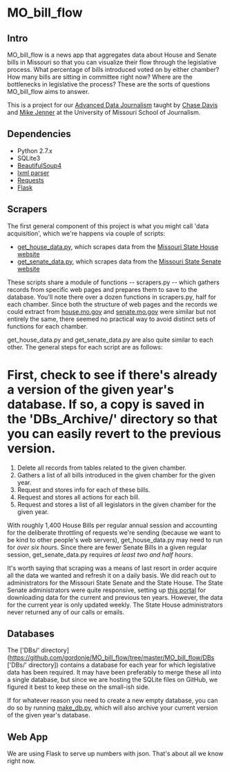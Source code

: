 MO_bill_flow
=============

Intro
-----

MO_bill_flow is a news app that aggregates data about House and Senate bills in Missouri so that you can visualize their flow through the legislative process. What percentage of bills introduced voted on by either chamber? How many bills are sitting in committee right now? Where are the bottlenecks in legislative the process? These are the sorts of questions MO_bill_flow aims to answer.

This is a project for our [Advanced Data Journalism](https://github.com/cjdd3b/advanced-data-journalism/ "Advanced Data Journalism") taught by [Chase Davis](http://chasedavis.com/ "Chase Davis") and [Mike Jenner](http://journalism.missouri.edu/staff/michael-m-jenner/ "Mike Jenner") at the University of Missouri School of Journalism.

Dependencies
------------

* Python 2.7.x
* SQLite3
* [BeautifulSoup4](http://www.crummy.com/software/BeautifulSoup/ "BeautifulSoup4")
* [lxml parser](http://www.crummy.com/software/BeautifulSoup/bs4/doc/#installing-a-parser "lxml parser")
* [Requests](http://docs.python-requests.org/en/latest/ "Requests")
* [Flask](http://flask.pocoo.org/ "Flask")

Scrapers
--------

The first general component of this project is what you might call 'data acquisition', which we're happens via couple of scripts:
* [get_house_data.py](https://github.com/gordonje/MO_bill_flow/blob/master/MO_bill_flow/get_house_data.py "get_house_data.py"), which scrapes data from the [Missouri State House website](http://www.house.mo.gov/ "Missouri State House website")
* [get_senate_data.py](https://github.com/gordonje/MO_bill_flow/blob/master/MO_bill_flow/get_senate_data.py "get_senate_data.py"), which scrapes data from the [Missouri State Senate website](http://www.senate.mo.gov/ "Missouri State Senate website")

These scripts share a module of functions -- scrapers.py -- which gathers records from specific web pages and prepares them to save to the database. You'll note there over a dozen functions in scrapers.py, half for each chamber. Since both the structure of web pages and the records we could extract from [house.mo.gov](http://www.house.mo.gov/ "house.mo.gov") and [senate.mo.gov](http://www.senate.mo.gov/ "senate.mo.gov") were similar but not entirely the same, there seemed no practical way to avoid distinct sets of functions for each chamber.

get_house_data.py and get_senate_data.py are also quite similar to each other. The general steps for each script are as follows:
# First, check to see if there's already a version of the given year's database. If so, a copy is saved in the 'DBs_Archive/' directory so that you can easily revert to the previous version.
1. Delete all records from tables related to the given chamber.
1. Gathers a list of all bills introduced in the given chamber for the given year.
1. Request and stores info for each of these bills.
1. Request and stores all actions for each bill.
1. Request and stores a list of all legislators in the given chamber for the given year.

With roughly 1,400 House Bills per regular annual session and accounting for the deliberate throttling of requests we're sending (because we want to be kind to other people's web servers), get_house_data.py may need to run for _over six hours_. Since there are fewer Senate Bills in a given regular session, get_senate_data.py requires _at least two and half hours_.

It's worth saying that scraping was a means of last resort in order acquire all the data we wanted and refresh it on a daily basis. We did reach out to administrators for the Missouri State Senate and the State House. The State Senate administrators were quite responsive, setting up [this portal](http://www.senate.mo.gov/BTSPortal/ "this portal") for downloading data for the current and previous ten years. However, the data for the current year is only updated weekly. The State House administrators never returned any of our calls or emails.

Databases
---------

The ['DBs/' directory](https://github.com/gordonje/MO_bill_flow/tree/master/MO_bill_flow/DBs ['DBs/' directory]) contains a database for each year for which legislative data has been required. It may have been preferably to merge these all into a single database, but since we are hosting the SQLite files on GitHub, we figured it best to keep these on the small-ish side.

If for whatever reason you need to create a new empty database, you can do so by running [make_db.py](https://github.com/gordonje/MO_bill_flow/blob/master/MO_bill_flow/make_db.py "make_db.py"), which will also archive your current version of the given year's database.

Web App
-------

We are using Flask to serve up numbers with json. That's about all we know right now.
